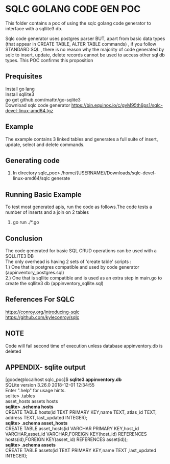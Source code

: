 # SQLC GOLANG CODE GEN POC

This folder contains a poc of using the sqlc golang code generator to interface with a sqllite3 db. 

Sqlc code generator uses postgres parser BUT, apart from basic data types (that appear in CREATE TABLE, ALTER TABLE commands) , if you follow STANDARD SQL , there is no reason why the majority of code generated by sqlc to insert, update, delete records cannot be used to access other sql db types. This POC confirms this proposition
   
## Prequisites
Install go lang   
Install sqllite3   
go get github.com/mattn/go-sqlite3   
Download sqlc code generator https://bin.equinox.io/c/gvM95th6ps1/sqlc-devel-linux-amd64.tgz   

## Example
The example contains 3 linked tables and generates a full suite of insert, update, select and delete commands.

## Generating code
1. In directory sqlc_poc> /home/{USERNAME}/Downloads/sqlc-devel-linux-amd64/sqlc generate

## Running Basic Example
To test most generated apis, run the code as follows.The code tests a number of inserts and a join  on 2 tables
1. go run ./*.go

## Conclusion
The code generated for basic SQL CRUD operations can be used with a SQLLITE3 DB   
The only overhead is having 2 sets of 'create table' scripts :   
1.) One that is postgres compatible and used by code generator (appinventory_postgres.sql)   
2.) One that is sqllite compatible and is used as an extra step in main.go to create the sqllite3 db (appinventory_sqllite.sql)   


## References For SQLC

https://conroy.org/introducing-sqlc   
https://github.com/kyleconroy/sqlc

## NOTE
Code will fail second time of execution unless database appinventory.db is deleted

## APPENDIX-  sqlite output
[goode@localhost sqlc_poc]$ **sqlite3 appinventory.db**   
SQLite version 3.26.0 2018-12-01 12:34:55   
Enter ".help" for usage hints.   
sqlite> .tables   
asset_hosts  assets       hosts         
**sqlite> .schema hosts**   
CREATE TABLE hosts(id TEXT PRIMARY KEY,name TEXT, atlas_id TEXT, address TEXT, last_updated INTEGER);   
**sqlite> .schema asset_hosts**   
CREATE TABLE asset_hosts(id VARCHAR PRIMARY KEY,host_id VARCHAR,asset_id VARCHAR,FOREIGN KEY(host_id) REFERENCES hosts(id),FOREIGN KEY(asset_id) REFERENCES asset(id));   
**sqlite> .schema assets**   
CREATE TABLE assets(id TEXT PRIMARY KEY,name TEXT ,last_updated INTEGER);   



